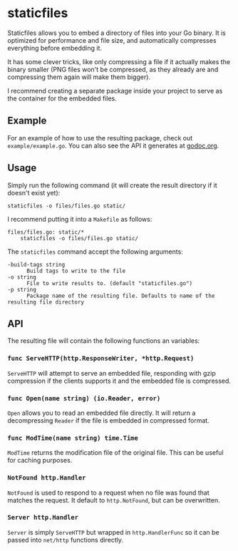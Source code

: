 # staticfiles

Staticfiles allows you to embed a directory of files into your Go binary. It is optimized for performance and file size, and automatically compresses everything before embedding it.

It has some clever tricks, like only compressing a file if it actually makes the binary smaller (PNG files won't be compressed, as they already are and compressing them again will make them bigger).

I recommend creating a separate package inside your project to serve as the container for the embedded files.

## Example

For an example of how to use the resulting package, check out `example/example.go`. You can also see the API it generates at [godoc.org](https://godoc.org/github.com/bouk/staticfiles/files).

## Usage

Simply run the following command (it will create the result directory if it doesn't exist yet):

```
staticfiles -o files/files.go static/
```

I recommend putting it into a `Makefile` as follows:

```
files/files.go: static/*
	staticfiles -o files/files.go static/
```

The `staticfiles` command accept the following arguments:

```
-build-tags string
      Build tags to write to the file
-o string
      File to write results to. (default "staticfiles.go")
-p string
      Package name of the resulting file. Defaults to name of the resulting file directory
```

## API

The resulting file will contain the following functions an variables:

### `func ServeHTTP(http.ResponseWriter, *http.Request)`

`ServeHTTP` will attempt to serve an embedded file, responding with gzip compression if the clients supports it and the embedded file is compressed.

### `func Open(name string) (io.Reader, error)`

`Open` allows you to read an embedded file directly. It will return a decompressing `Reader` if the file is embedded in compressed format.

### `func ModTime(name string) time.Time`

`ModTime` returns the modification file of the original file. This can be useful for caching purposes.

### `NotFound http.Handler`

`NotFound` is used to respond to a request when no file was found that matches the request. It default to `http.NotFound`, but can be overwritten.

### `Server http.Handler`

`Server` is simply `ServeHTTP` but wrapped in `http.HandlerFunc` so it can be passed into `net/http` functions directly.
